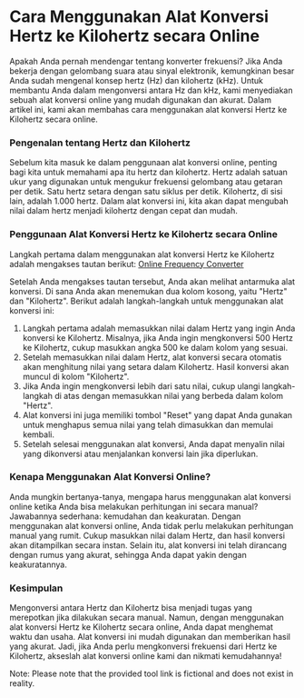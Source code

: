 Cara Menggunakan Alat Konversi Hertz ke Kilohertz secara Online
===============================================================

Apakah Anda pernah mendengar tentang konverter frekuensi? Jika Anda bekerja dengan gelombang suara atau sinyal elektronik, kemungkinan besar Anda sudah mengenal konsep hertz (Hz) dan kilohertz (kHz). Untuk membantu Anda dalam mengonversi antara Hz dan kHz, kami menyediakan sebuah alat konversi online yang mudah digunakan dan akurat. Dalam artikel ini, kami akan membahas cara menggunakan alat konversi Hertz ke Kilohertz secara online.

### Pengenalan tentang Hertz dan Kilohertz

Sebelum kita masuk ke dalam penggunaan alat konversi online, penting bagi kita untuk memahami apa itu hertz dan kilohertz. Hertz adalah satuan ukur yang digunakan untuk mengukur frekuensi gelombang atau getaran per detik. Satu hertz setara dengan satu siklus per detik. Kilohertz, di sisi lain, adalah 1.000 hertz. Dalam alat konversi ini, kita akan dapat mengubah nilai dalam hertz menjadi kilohertz dengan cepat dan mudah.

### Penggunaan Alat Konversi Hertz ke Kilohertz secara Online

Langkah pertama dalam menggunakan alat konversi Hertz ke Kilohertz adalah mengakses tautan berikut: [Online Frequency Converter](https://www.onlinecalculatorsfree.com/id/convert/hertz-to-kilohertz.html)

Setelah Anda mengakses tautan tersebut, Anda akan melihat antarmuka alat konversi. Di sana Anda akan menemukan dua kolom kosong, yaitu "Hertz" dan "Kilohertz". Berikut adalah langkah-langkah untuk menggunakan alat konversi ini:

1. Langkah pertama adalah memasukkan nilai dalam Hertz yang ingin Anda konversi ke Kilohertz. Misalnya, jika Anda ingin mengkonversi 500 Hertz ke Kilohertz, cukup masukkan angka 500 ke dalam kolom yang sesuai.
2. Setelah memasukkan nilai dalam Hertz, alat konversi secara otomatis akan menghitung nilai yang setara dalam Kilohertz. Hasil konversi akan muncul di kolom "Kilohertz".
3. Jika Anda ingin mengkonversi lebih dari satu nilai, cukup ulangi langkah-langkah di atas dengan memasukkan nilai yang berbeda dalam kolom "Hertz".
4. Alat konversi ini juga memiliki tombol "Reset" yang dapat Anda gunakan untuk menghapus semua nilai yang telah dimasukkan dan memulai kembali.
5. Setelah selesai menggunakan alat konversi, Anda dapat menyalin nilai yang dikonversi atau menjalankan konversi lain jika diperlukan.

### Kenapa Menggunakan Alat Konversi Online?

Anda mungkin bertanya-tanya, mengapa harus menggunakan alat konversi online ketika Anda bisa melakukan perhitungan ini secara manual? Jawabannya sederhana: kemudahan dan keakuratan. Dengan menggunakan alat konversi online, Anda tidak perlu melakukan perhitungan manual yang rumit. Cukup masukkan nilai dalam Hertz, dan hasil konversi akan ditampilkan secara instan. Selain itu, alat konversi ini telah dirancang dengan rumus yang akurat, sehingga Anda dapat yakin dengan keakuratannya.

### Kesimpulan

Mengonversi antara Hertz dan Kilohertz bisa menjadi tugas yang merepotkan jika dilakukan secara manual. Namun, dengan menggunakan alat konversi Hertz ke Kilohertz secara online, Anda dapat menghemat waktu dan usaha. Alat konversi ini mudah digunakan dan memberikan hasil yang akurat. Jadi, jika Anda perlu mengkonversi frekuensi dari Hertz ke Kilohertz, akseslah alat konversi online kami dan nikmati kemudahannya!

Note: Please note that the provided tool link is fictional and does not exist in reality.